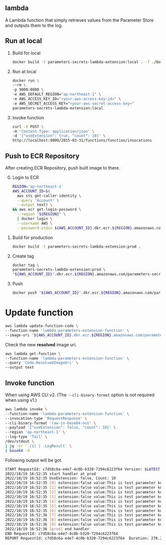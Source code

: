 lambda
---

A Lambda function that simply retrieves values from the Parameter Store and outputs them to the log.

## Run at local

1. Build for local

    ```bash
    docker build -t parameters-secrets-lambda-extension:local . -f ./Dockerfile_local
    ```

2. Run at local

    ```bash
    docker run \
    --rm \
    -p 9000:8080 \
    -e AWS_DEFAULT_REGION="ap-northeast-1" \
    -e AWS_ACCESS_KEY_ID="<your-aws-access-key-id>" \
    -e AWS_SECRET_ACCESS_KEY="<your-aws-secret-access-key>"
    parameters-secrets-lambda-extension:local
    ```

3. Invoke function

    ```bash
    curl -X POST \
    -H 'Content-Type: application/json' \
    -d '{"useExtension": true, "count": 10}' \
    http://localhost:9000/2015-03-31/functions/function/invocations
    ```

## Push to ECR Repository

After creating ECR Repository, push built image to there.

0. Login to ECR

    ```bash
    REGION='ap-northeast-1'
    AWS_ACCOUNT_ID=$(
      aws sts get-caller-identity \
      --query 'Account' \
      --output text) \
    && aws ecr get-login-password \
      --region "${REGION}" \
      | docker login \
      --username AWS \
      --password-stdin ${AWS_ACCOUNT_ID}.dkr.ecr.${REGION}.amazonaws.com
    ```

1. Build for production

    ```bash
    docker build -t parameters-secrets-lambda-extension:prod .
    ```

2. Create tag

    ```bash
    docker tag \
    parameters-secrets-lambda-extension:prod \
    "${AWS_ACCOUNT_ID}".dkr.ecr.${REGION}.amazonaws.com/parameters-secrets-lambda-extension:latest
    ```

3. Push

    ```bash
    docker push "${AWS_ACCOUNT_ID}".dkr.ecr.${REGION}.amazonaws.com/parameters-secrets-lambda-extension:latest
    ```

# Update function

```bash
aws lambda update-function-code \
--function-name 'lambda-parameters-extension-function' \
--image-uri "${AWS_ACCOUNT_ID}.dkr.ecr.${REGION}.amazonaws.com/parameters-secrets-lambda-extension:latest"
```

Check the new **resolved** image uri.

```bash
aws lambda get-function \
--function-name 'lambda-parameters-extension-function' \
--query 'Code.ResolvedImageUri' \
--output text
```

## Invoke function

When using AWS CLI v2. (The `--cli-binary-format` option is not required when using v1.)

```bash
aws lambda invoke \
--function-name 'lambda-parameters-extension-function' \
--invocation-type 'RequestResponse' \
--cli-binary-format 'raw-in-base64-out' \
--payload '{"useExtension": false, "count": 10}' \
--region 'ap-northeast-1' \
--log-type 'Tail' \
/dev/stdout \
| jq -sr '.[1] | .LogResult' \
| base64 -d
```

Following output will be got.

```bash
START RequestId: c7d58c6a-e4e7-4c0b-b320-7294c6223f64 Version: $LATEST
2022/10/19 16:52:35 start handler at prod
2022/10/19 16:52:35 UseExtension: false, Count: 10
2022/10/19 16:52:35 [0] extension:false value:This is test parameter key:/test/lambda-parameters-extension
2022/10/19 16:52:35 [1] extension:false value:This is test parameter key:/test/lambda-parameters-extension
2022/10/19 16:52:35 [2] extension:false value:This is test parameter key:/test/lambda-parameters-extension
2022/10/19 16:52:35 [3] extension:false value:This is test parameter key:/test/lambda-parameters-extension
2022/10/19 16:52:35 [4] extension:false value:This is test parameter key:/test/lambda-parameters-extension
2022/10/19 16:52:35 [5] extension:false value:This is test parameter key:/test/lambda-parameters-extension
2022/10/19 16:52:35 [6] extension:false value:This is test parameter key:/test/lambda-parameters-extension
2022/10/19 16:52:36 [7] extension:false value:This is test parameter key:/test/lambda-parameters-extension
2022/10/19 16:52:36 [8] extension:false value:This is test parameter key:/test/lambda-parameters-extension
2022/10/19 16:52:36 [9] extension:false value:This is test parameter key:/test/lambda-parameters-extension
2022/10/19 16:52:36 [prod] end handler
END RequestId: c7d58c6a-e4e7-4c0b-b320-7294c6223f64
REPORT RequestId: c7d58c6a-e4e7-4c0b-b320-7294c6223f64	Duration: 278.26 ms	Billed Duration: 279 ms	Memory Size: 128 MB	Max Memory Used: 26 MB
```